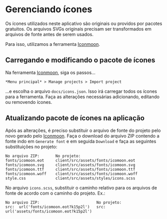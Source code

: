 # Gerenciando ícones

Os ícones utilizados neste aplicativo são originais ou providos por pacotes gratuitos. Os arquivos SVGs originais precisam ser transformados em arquivos de fonte antes de serem usados.

Para isso, utilizamos a ferramenta [Iconmoon](https://icomoon.io/app/).

## Carregando e modificando o pacote de ícones

Na ferramenta [Iconmoon](https://icomoon.io/app/), siga os passos...

```
*Menu principal* > Manage projects > Import project
```

...e escolha o arquivo `docs/icons.json`. Isso irá carregar todos os ícones para a ferramenta. Faça as alterações necessárias adicionando, editando ou removendo ícones.

## Atualizando pacote de ícones na aplicação

Após as alterações, é preciso substituir o arquivo de fonte do projeto pelo novo gerado pelo [Iconmoon](https://icomoon.io/app/). Faça o download do arquivo ZIP contendo a fonte indo em `Generate font` e em seguida `Download` e faça as seguintes substituições no projeto:

```
No arquivo ZIP:       No projeto:
fonts/icomoon.eot     client/src/assets/fonts/icomoon.eot
fonts/icomoon.svg     client/src/assets/fonts/icomoon.svg
fonts/icomoon.ttf     client/src/assets/fonts/icomoon.ttf
fonts/icomoon.woff    client/src/assets/fonts/icomoon.woff
style.css             client/src/assets/styles/icons.scss
```

No arquivo `icons.scss`, substituir o caminho relativo para os arquivos de fonte de acordo com o caminho do projeto. Ex.:

```
No arquivo ZIP:                         No projeto:
src:  url('fonts/icomoon.eot?k15p2l')   src:  url('assets/fonts/icomoon.eot?k15p2l')
```